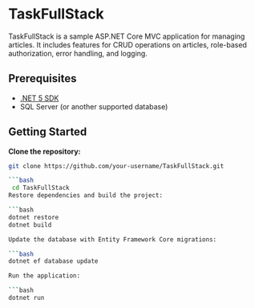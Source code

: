 # TaskFullStack

TaskFullStack is a sample ASP.NET Core MVC application for managing articles. It includes features for CRUD operations on articles, role-based authorization, error handling, and logging.

## Prerequisites

- [.NET 5 SDK](https://dotnet.microsoft.com/download/dotnet/5.0)
- SQL Server (or another supported database)

## Getting Started

**Clone the repository:**

   ```bash
   git clone https://github.com/your-username/TaskFullStack.git

 ```bash
    cd TaskFullStack
Restore dependencies and build the project:

 ```bash
  dotnet restore
  dotnet build

Update the database with Entity Framework Core migrations:

 ```bash
  dotnet ef database update

Run the application:

 ```bash
  dotnet run
